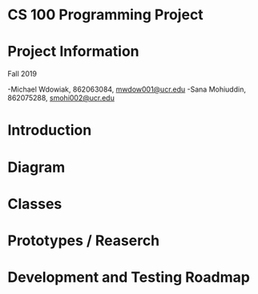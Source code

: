 # CS 100 Programming Project

<h1> Project Information </h1>
Fall 2019

-Michael Wdowiak, 862063084, mwdow001@ucr.edu 
-Sana Mohiuddin, 862075288, smohi002@ucr.edu

<h1> Introduction </h1>

<h1> Diagram </h1>

<h1> Classes </h1>

<h1> Prototypes / Reaserch </h1>

<h1> Development and Testing Roadmap </h1>
